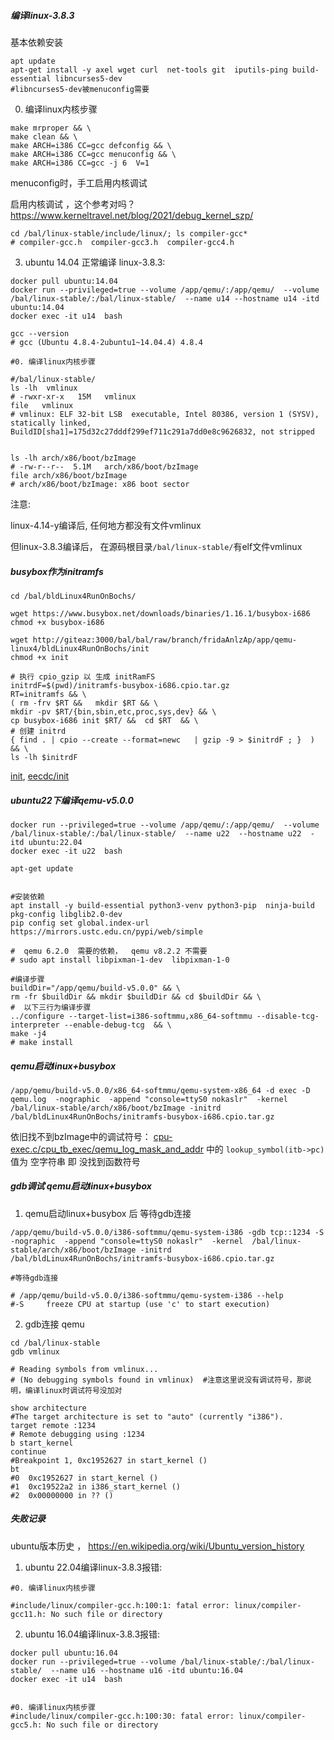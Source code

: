 
##### 编译linux-3.8.3

基本依赖安装
```shell
apt update
apt-get install -y axel wget curl  net-tools git  iputils-ping build-essential libncurses5-dev
#libncurses5-dev被menuconfig需要
```

0. 编译linux内核步骤
```shell
make mrproper && \
make clean && \
make ARCH=i386 CC=gcc defconfig && \
make ARCH=i386 CC=gcc menuconfig && \
make ARCH=i386 CC=gcc -j 6  V=1
```
menuconfig时，手工启用内核调试

启用内核调试 ，这个参考对吗？   https://www.kerneltravel.net/blog/2021/debug_kernel_szp/


```shell
cd /bal/linux-stable/include/linux/; ls compiler-gcc*
# compiler-gcc.h  compiler-gcc3.h  compiler-gcc4.h
```


3. ubuntu 14.04 正常编译 linux-3.8.3:
```shell
docker pull ubuntu:14.04
docker run --privileged=true --volume /app/qemu/:/app/qemu/  --volume /bal/linux-stable/:/bal/linux-stable/  --name u14 --hostname u14 -itd ubuntu:14.04
docker exec -it u14  bash

gcc --version
# gcc (Ubuntu 4.8.4-2ubuntu1~14.04.4) 4.8.4

#0. 编译linux内核步骤

#/bal/linux-stable/
ls -lh  vmlinux
# -rwxr-xr-x   15M   vmlinux
file   vmlinux
# vmlinux: ELF 32-bit LSB  executable, Intel 80386, version 1 (SYSV), statically linked, BuildID[sha1]=175d32c27dddf299ef711c291a7dd0e8c9626832, not stripped


ls -lh arch/x86/boot/bzImage 
# -rw-r--r--  5.1M   arch/x86/boot/bzImage
file arch/x86/boot/bzImage 
# arch/x86/boot/bzImage: x86 boot sector

```
注意:

linux-4.14-y编译后,  任何地方都没有文件vmlinux  

但linux-3.8.3编译后， 在源码根目录```/bal/linux-stable/```有elf文件vmlinux
 

##### busybox作为initramfs

```shell
cd /bal/bldLinux4RunOnBochs/

wget https://www.busybox.net/downloads/binaries/1.16.1/busybox-i686
chmod +x busybox-i686

wget http://giteaz:3000/bal/bal/raw/branch/fridaAnlzAp/app/qemu-linux4/bldLinux4RunOnBochs/init
chmod +x init

# 执行 cpio_gzip 以 生成 initRamFS
initrdF=$(pwd)/initramfs-busybox-i686.cpio.tar.gz
RT=initramfs && \
( rm -frv $RT &&   mkdir $RT && \
mkdir -pv $RT/{bin,sbin,etc,proc,sys,dev} && \
cp busybox-i686 init $RT/ &&  cd $RT  && \
# 创建 initrd
{ find . | cpio --create --format=newc   | gzip -9 > $initrdF ; }  ) && \
ls -lh $initrdF
```
[init](http://giteaz:3000/bal/bal/src/branch/fridaAnlzAp/app/qemu-linux4/bldLinux4RunOnBochs/init),
[eecdc/init](http://giteaz:3000/bal/bal/src/commit/eecdce9efdc46a630119831bec2abbb0263ffe16/bldLinux4RunOnBochs/init)

##### ubuntu22下编译qemu-v5.0.0
```shell
docker run --privileged=true --volume /app/qemu/:/app/qemu/  --volume /bal/linux-stable/:/bal/linux-stable/  --name u22  --hostname u22  -itd ubuntu:22.04
docker exec -it u22  bash

```

```shell
apt-get update 


#安装依赖
apt install -y build-essential python3-venv python3-pip  ninja-build pkg-config libglib2.0-dev
pip config set global.index-url https://mirrors.ustc.edu.cn/pypi/web/simple

#  qemu 6.2.0  需要的依赖，  qemu v8.2.2 不需要
# sudo apt install libpixman-1-dev  libpixman-1-0  

```

```shell
#编译步骤
buildDir="/app/qemu/build-v5.0.0" && \
rm -fr $buildDir && mkdir $buildDir && cd $buildDir && \
#  以下三行为编译步骤
../configure --target-list=i386-softmmu,x86_64-softmmu --disable-tcg-interpreter --enable-debug-tcg  && \ 
make -j4
# make install

```

##### qemu启动linux+busybox

```shell
/app/qemu/build-v5.0.0/x86_64-softmmu/qemu-system-x86_64 -d exec -D qemu.log  -nographic  -append "console=ttyS0 nokaslr"  -kernel  /bal/linux-stable/arch/x86/boot/bzImage -initrd /bal/bldLinux4RunOnBochs/initramfs-busybox-i686.cpio.tar.gz
```
依旧找不到bzImage中的调试符号：
[cpu-exec.c/cpu_tb_exec/qemu_log_mask_and_addr](http://giteaz:3000/frida_analyze_app_src/app_bld/src/branch/main/qemu-linux4/qemu_log-exec_int_cpu.md#cpu-execccpu_tb_execqemu_log_mask_and_addr) 中的 ```lookup_symbol(itb->pc)``` 值为 空字符串 即 没找到函数符号 

##### gdb调试 qemu启动linux+busybox

1. qemu启动linux+busybox 后 等待gdb连接
```shell
/app/qemu/build-v5.0.0/i386-softmmu/qemu-system-i386 -gdb tcp::1234 -S  -nographic  -append "console=ttyS0 nokaslr"  -kernel  /bal/linux-stable/arch/x86/boot/bzImage -initrd /bal/bldLinux4RunOnBochs/initramfs-busybox-i686.cpio.tar.gz

#等待gdb连接

# /app/qemu/build-v5.0.0/i386-softmmu/qemu-system-i386 --help
#-S     freeze CPU at startup (use 'c' to start execution)
```

2. gdb连接 qemu
```shell
cd /bal/linux-stable
gdb vmlinux

# Reading symbols from vmlinux...
# (No debugging symbols found in vmlinux)  #注意这里说没有调试符号，那说明，编译linux时调试符号没加对

```

```shell
show architecture
#The target architecture is set to "auto" (currently "i386").
target remote :1234
# Remote debugging using :1234
b start_kernel
continue
#Breakpoint 1, 0xc1952627 in start_kernel ()
bt
#0  0xc1952627 in start_kernel ()
#1  0xc19522a2 in i386_start_kernel ()
#2  0x00000000 in ?? ()

```


##### 失败记录


ubuntu版本历史 ，  https://en.wikipedia.org/wiki/Ubuntu_version_history

1. ubuntu 22.04编译linux-3.8.3报错:
```shell
#0. 编译linux内核步骤

#include/linux/compiler-gcc.h:100:1: fatal error: linux/compiler-gcc11.h: No such file or directory
```



2. ubuntu 16.04编译linux-3.8.3报错:
```shell
docker pull ubuntu:16.04
docker run --privileged=true --volume /bal/linux-stable/:/bal/linux-stable/  --name u16 --hostname u16 -itd ubuntu:16.04
docker exec -it u14  bash


#0. 编译linux内核步骤
#include/linux/compiler-gcc.h:100:30: fatal error: linux/compiler-gcc5.h: No such file or directory



```